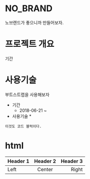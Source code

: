 # NO_BRAND
노브랜드가 좋으니까 만들어보자.

# 프로젝트 개요
기간

# 사용기술
부트스트랩을 사용해보자

* 기간
    * 2018-06-21 ~
* 사용기술
    *

```
이것도 코드 블럭이다.
```


# html
| Header 1 | Header 2 | Header 3 |
| :-------- | :--------: | --------: |
| Left | Center | Right |
